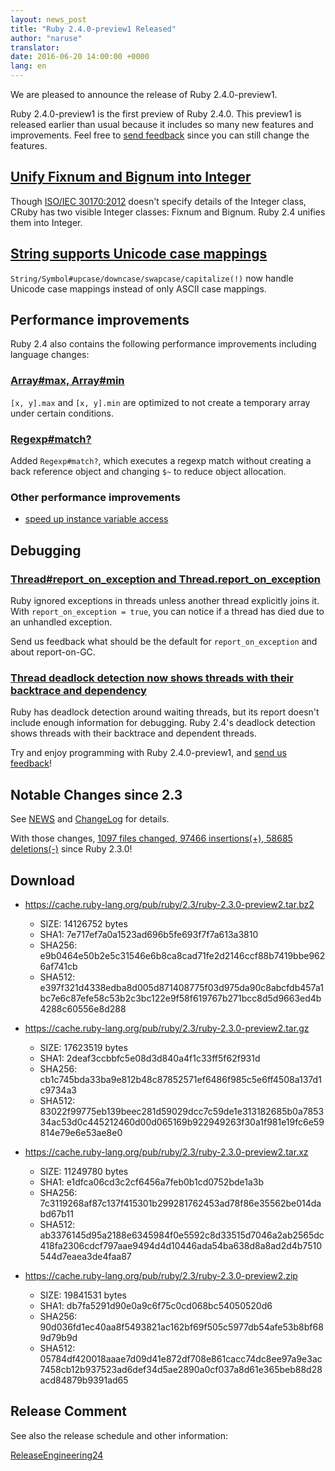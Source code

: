 ```yaml
---
layout: news_post
title: "Ruby 2.4.0-preview1 Released"
author: "naruse"
translator:
date: 2016-06-20 14:00:00 +0000
lang: en
---
```


We are pleased to announce the release of Ruby 2.4.0-preview1.

Ruby 2.4.0-preview1 is the first preview of Ruby 2.4.0.
This preview1 is released earlier than usual because it includes so
many new features and improvements.
Feel free to [send feedback](https://bugs.ruby-lang.org/projects/ruby/wiki/HowToReport) since you can still change the features.

## [Unify Fixnum and Bignum into Integer](https://bugs.ruby-lang.org/issues/12005)

Though [ISO/IEC 30170:2012](http://www.iso.org/iso/iso_catalogue/catalogue_tc/catalogue_detail.htm?csnumber=59579) doesn't specify details of the Integer class,
CRuby has two visible Integer classes: Fixnum and Bignum.
Ruby 2.4 unifies them into Integer.

## [String supports Unicode case mappings](https://bugs.ruby-lang.org/issues/10085)

`String/Symbol#upcase/downcase/swapcase/capitalize(!)` now handle Unicode case mappings
instead of only ASCII case mappings.

## Performance improvements

Ruby 2.4 also contains the following performance improvements including language changes:

### [Array#max, Array#min](https://bugs.ruby-lang.org/issues/12172)

`[x, y].max` and `[x, y].min` are optimized to not create a temporary array
under certain conditions.

### [Regexp#match?](https://bugs.ruby-lang.org/issues/8110)

Added `Regexp#match?`, which executes a regexp match without creating a back reference object
and changing `$~` to reduce object allocation.

### Other performance improvements

* [speed up instance variable access](https://bugs.ruby-lang.org/issues/12274)

## Debugging

### [Thread#report_on_exception and Thread.report_on_exception](https://bugs.ruby-lang.org/issues/6647)

Ruby ignored exceptions in threads unless another thread explicitly joins it.
With `report_on_exception = true`,
you can notice if a thread has died due to an unhandled exception.

Send us feedback what should be the default for `report_on_exception` and about report-on-GC.

### [Thread deadlock detection now shows threads with their backtrace and dependency](https://bugs.ruby-lang.org/issues/8214)

Ruby has deadlock detection around waiting threads, but its report doesn't
include enough information for debugging.
Ruby 2.4's deadlock detection shows threads with their backtrace and dependent threads.

Try and enjoy programming with Ruby 2.4.0-preview1, and [send us feedback](https://bugs.ruby-lang.org/projects/ruby/wiki/HowToReport)!

## Notable Changes since 2.3

See [NEWS](https://github.com/ruby/ruby/blob/v2_4_0_preview1/NEWS)
and [ChangeLog](https://github.com/ruby/ruby/blob/v2_4_0_preview1/ChangeLog)
for details.

With those changes, [1097 files changed, 97466 insertions(+), 58685 deletions(-)](https://github.com/ruby/ruby/compare/v2_3_0...v2_4_0_preview1) since Ruby 2.3.0!

## Download

* <https://cache.ruby-lang.org/pub/ruby/2.3/ruby-2.3.0-preview2.tar.bz2>

  * SIZE:   14126752 bytes
  * SHA1:   7e717ef7a0a1523ad696b5fe693f7f7a613a3810
  * SHA256: e9b0464e50b2e5c31546e6b8ca8cad71fe2d2146ccf88b7419bbe9626af741cb
  * SHA512: e397f321d4338edba8d005d871408775f03d975da90c8abcfdb457a1bc7e6c87efe58c53b2c3bc122e9f58f619767b271bcc8d5d9663ed4b4288c60556e8d288

* <https://cache.ruby-lang.org/pub/ruby/2.3/ruby-2.3.0-preview2.tar.gz>

  * SIZE:   17623519 bytes
  * SHA1:   2deaf3ccbbfc5e08d3d840a4f1c33ff5f62f931d
  * SHA256: cb1c745bda33ba9e812b48c87852571ef6486f985c5e6ff4508a137d1c9734a3
  * SHA512: 83022f99775eb139beec281d59029dcc7c59de1e313182685b0a785334ac53d0c445212460d00d065169b922949263f30a1f981e19fc6e59814e79e6e53ae8e0

* <https://cache.ruby-lang.org/pub/ruby/2.3/ruby-2.3.0-preview2.tar.xz>

  * SIZE:   11249780 bytes
  * SHA1:   e1dfca06cd3c2cf6456a7feb0b1cd0752bde1a3b
  * SHA256: 7c3119268af87c137f415301b299281762453ad78f86e35562be014dabd67b11
  * SHA512: ab3376145d95a2188e6345984f0e5592c8d33515d7046a2ab2565dc418fa2306cdcf797aae9494d4d10446ada54ba638d8a8ad2d4b7510544d7eaea3de4faa87

* <https://cache.ruby-lang.org/pub/ruby/2.3/ruby-2.3.0-preview2.zip>

  * SIZE:   19841531 bytes
  * SHA1:   db7fa5291d90e0a9c6f75c0cd068bc54050520d6
  * SHA256: 90d036fd1ec40aa8f5493821ac162bf69f505c5977db54afe53b8bf689d79b9d
  * SHA512: 05784df420018aaae7d09d41e872df708e861cacc74dc8ee97a9e3ac7458cb12b937523ad6def34d5ae2890a0cf037a8d61e365beb88d28acd84879b9391ad65

## Release Comment

See also the release schedule and other information:

[ReleaseEngineering24](https://bugs.ruby-lang.org/projects/ruby-trunk/wiki/ReleaseEngineering24)
